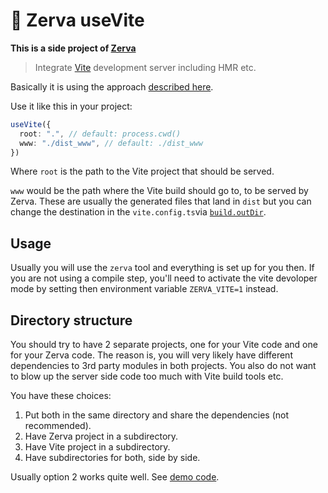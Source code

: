 # 🌱 Zerva useVite

**This is a side project of [Zerva](https://github.com/holtwick/zerva)**

> Integrate [Vite](https://vitejs.dev/) development server including HMR etc.

Basically it is using the approach [described here](https://vitejs.dev/guide/ssr.html#setting-up-the-dev-server).

Use it like this in your project:

```ts
useVite({
  root: ".", // default: process.cwd()
  www: "./dist_www", // default: ./dist_www
})
```

Where `root` is the path to the Vite project that should be served.

`www` would be the path where the Vite build should go to, to be served by Zerva. These are usually the generated files that land in `dist` but you can change the destination in the `vite.config.ts`via [`build.outDir`](https://vitejs.dev/config/#build-outdir).

## Usage

Usually you will use the `zerva` tool and everything is set up for you then. If you are not using a compile step, you'll need to activate the vite devoloper mode by setting then environment variable `ZERVA_VITE=1` instead.

## Directory structure

You should try to have 2 separate projects, one for your Vite code and one for your Zerva code. The reason is, you will very likely have different dependencies to 3rd party modules in both projects. You also do not want to blow up the server side code too much with Vite build tools etc.

You have these choices:

1. Put both in the same directory and share the dependencies (not recommended).
2. Have Zerva project in a subdirectory.
3. Have Vite project in a subdirectory.
4. Have subdirectories for both, side by side.

Usually option 2 works quite well. See [demo code](./demo).
